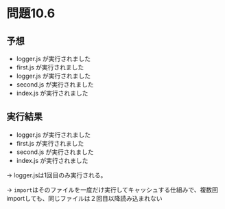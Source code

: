 # 問題10.6

## 予想

- logger.js が実行されました
- first.js が実行されました
- logger.js が実行されました
- second.js が実行されました
- index.js が実行されました

## 実行結果

- logger.js が実行されました
- first.js が実行されました
- second.js が実行されました
- index.js が実行されました

-> logger.jsは1回目のみ実行される。

-> `import`はそのファイルを一度だけ実行してキャッシュする仕組みで、複数回importしても、同じファイルは２回目以降読み込まれない
